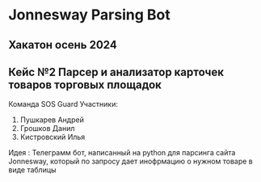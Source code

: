 # Jonnesway Parsing Bot
## Хакатон осень 2024
## Кейс №2 Парсер и анализатор карточек товаров торговых площадок 
Команда SOS Guard 
Участники:
1. Пушкарев Андрей
2. Грошков Данил
3. Кистровский Илья 

Идея : Телеграмм бот, написанный на python для парсинга сайта Jonnesway, который по запросу дает инофрмацию о нужном товаре в виде таблицы 
